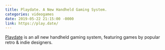 ```yaml
---
title: Playdate. A New Handheld Gaming System.
categories: videogames
date: 2019-05-22 21:15:00 -0000
link: https://play.date/
---
```

<a href="https://play.date/">Playdate</a> is an all new handheld gaming system, featuring games by popular retro & indie designers.
